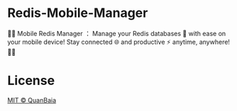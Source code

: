 # Redis-Mobile-Manager
🚀🚀 Mobile Redis Manager ：  Manage your Redis databases 💾 with ease on your mobile device! Stay connected 🌐 and productive ⚡ anytime, anywhere! 🌟🎉


# License
[MIT © QuanBaia](https://github.com/QuanBaia/redis_mobile_manager/blob/main/LICENSE)
